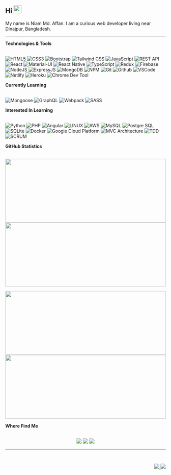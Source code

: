 ## Hi <img src="https://media.giphy.com/media/hvRJCLFzcasrR4ia7z/giphy.gif" width="25px"></a>

My name is Niam Md. Affan. I am a curious web developer living near Dinajpur, Bangladesh.

<hr/>
  <summary><b>Technologies & Tools</b></summary>
  <br/>
  <p>
    <img alt="HTML5" src="https://img.shields.io/badge/HTML5-E34F26.svg?&style=for-the-badge&logo=html5&logoColor=white" />
    <img alt="CSS3" src="https://img.shields.io/badge/CSS3-%231572B6.svg?&style=for-the-badge&logo=css3" />
    <img alt="Bootstrap" src="https://img.shields.io/badge/BOOTSTRAP-%23F05033.svg?&style=for-the-badge&logo=bootstrap&logoColor=white" />
    <img alt="Tailwind CSS" src="https://img.shields.io/badge/TAILWIND%20CSS-%23F05033.svg?&style=for-the-badge&logo=tailwind%20css" />
    <img alt="JavaScript" src="https://img.shields.io/badge/JAVASCRIPT-323330.svg?&style=for-the-badge&logo=javascript" />
    <img alt="REST API" src="https://img.shields.io/badge/REST%20API-02569B.svg?&style=for-the-badge&logo=rest&logoColor=white" />
    <img alt="React" src="https://img.shields.io/badge/REACT-%23007ACC.svg?&style=for-the-badge&logo=react" />
    <img alt="Material-UI" src="https://img.shields.io/badge/MATERIAL%20UI-%23F05033.svg?&style=for-the-badge&logo=material-ui" />
    <img alt="React Native" src="https://img.shields.io/badge/REACT%20NATIVE-%23F05033.svg?&style=for-the-badge&logo=react%20native&logoColor=white" />
    <img alt="TypeScript" src="https://img.shields.io/badge/TYPESCRIPT-%23007ACC.svg?&style=for-the-badge&logo=typescript&logoColor=white" />
    <img alt="Redux" src="https://img.shields.io/badge/REDUX-%23F05033.svg?&style=for-the-badge&logo=redux" />
    <img alt="Firebase" src="https://img.shields.io/badge/FIREBASE-FFCA28.svg?&style=for-the-badge&logo=firebase&logoColor=white" />
    <img alt="NodeJS" src="https://img.shields.io/badge/NODEJS-339933.svg?&style=for-the-badge&logo=node.js&logoColor=white" />
    <img alt="ExpressJS" src="https://img.shields.io/badge/EXPRESSJS-%23F05033.svg?&style=for-the-badge&logo=express.js" />
    <img alt="MongoDB" src="https://img.shields.io/badge/MONGODB-47A248.svg?&style=for-the-badge&logo=mongodb&logoColor=white" />
    <img alt="NPM" src="https://img.shields.io/badge/NPM-CB3837?style=for-the-badge&logo=npm" />
    <img alt="Git" src="https://img.shields.io/badge/GIT-%23F05033.svg?&style=for-the-badge&logo=git&logoColor=white" />
    <img alt="Github" src="https://img.shields.io/badge/GITHUB-%23121011.svg?&style=for-the-badge&logo=github" />
    <img alt="VSCode" src="https://img.shields.io/badge/VSCODE-007ACC.svg?&style=for-the-badge&logo=visual-studio-code" />
    <img alt="Netlify" src="https://img.shields.io/badge/NETLIFY-%23F05033.svg?&style=for-the-badge&logo=netlify" />
    <img alt="Heroku" src="https://img.shields.io/badge/HEROKU-%23F05033.svg?&style=for-the-badge&logo=heroku" />
    <img alt="Chrome Dev Tool" src="https://img.shields.io/badge/CHROME%20DEV%20TOOL-%23F05033.svg?&style=for-the-badge&logo=chrome%20dev%20tool" />
  </p>

  <summary><b>Currently Learning</b></summary>
  <br/>
  <p>
    <img alt="Mongoose" src="https://img.shields.io/badge/Mongoose-E0234E.svg?&style=for-the-badge&logo=mongoose" />
    <img alt="GraphQL" src="https://img.shields.io/badge/GRAPHQL-E10098.svg?&style=for-the-badge&logo=graphql&logoColor=white" />
    <img alt="Webpack" src="https://img.shields.io/badge/Webpack-8DD6F9?style=for-the-badge&logo=webpack&logoColor=white" />
    <img alt="SASS" src="https://img.shields.io/badge/SASS-CC6699.svg?&style=for-the-badge&logo=sass&logoColor=white" />
  </p>

  <summary><b>Interested In Learning</b></summary>
  <br/>
  <p>
    <img alt="Python" src="https://img.shields.io/badge/PYTHON-3776AB.svg?&style=for-the-badge&logo=python&logoColor=white" />
    <img alt="PHP" src="https://img.shields.io/badge/PHP-777BB4.svg?&style=for-the-badge&logo=php&logoColor=white" />
    <img alt="Angular" src="https://img.shields.io/badge/ANGULAR-DD0031.svg?&style=for-the-badge&logo=angular" />
    <img alt="LINUX" src="https://img.shields.io/badge/LINUX-FCC624?style=for-the-badge&logo=linux&logoColor=white" />
    <img alt="AWS" src="https://img.shields.io/badge/AMAZON%20AWS-232F3E.svg?&style=for-the-badge&logo=amazon-aws" />
    <img alt="MySQL" src="https://img.shields.io/badge/MY%20SQL-4479A1.svg?&style=for-the-badge&logo=mysql&logoColor=white" />
    <img alt="Postgre SQL" src="https://img.shields.io/badge/POSTGRES-%23316192.svg?&style=for-the-badge&logo=postgresql&logoColor=white" />
    <img alt="SQLite" src="https://img.shields.io/badge/SQLITE-003B57.svg?&style=for-the-badge&logo=sqlite" />
    <img alt="Docker" src="https://img.shields.io/badge/Docker-46a2f1?style=for-the-badge&logo=docker&logoColor=white" />
    <img alt="Google Cloud Platform" src="https://img.shields.io/badge/Google_Cloud_Platform-1a73e8?style=for-the-badge&logo=google-cloud&logoColor=white" />
    <img alt="MVC Architecture" src="https://img.shields.io/badge/MVC-888888.svg?&style=for-the-badge" />
    <img alt="TDD" src="https://img.shields.io/badge/TEST%20DD-E34F26.svg?&style=for-the-badge&logo=tdd" />
    <img alt="SCRUM" src="https://img.shields.io/badge/SCRUM-6DB33F.svg?&style=for-the-badge&logo=ddd" />
  </p>

  <summary><b>GitHub Statistics</b></summary>
  <br/>
      <p>
      <img width="100%" height="200px" src="https://github-readme-streak-stats.herokuapp.com?user=niambaust17&theme=gruvbox&hide_border=true" /> 
      <img width="100%" height="200px" src="https://activity-graph.herokuapp.com/graph?username=niambaust17&theme=github" />
      </p>
      <p>
      <img width="100%" height="200px" src="https://github-readme-stats.vercel.app/api?username=niambaust17&hide_title=true&hide_border=true&show_icons=true&include_all_commits=true&count_private=true&line_height=21&theme=gruvbox" /> 
      <img width="100%" height="200px" src="https://github-readme-stats.vercel.app/api/top-langs/?username=niambaust17&hide=html&hide_title=true&hide_border=true&layout=compact&langs_count=8&theme=gruvbox" />
      </p>
  <summary><b>Where Find Me</b></summary>
  <br/>
    <p align="center">
        <a target="_blank" href="https://xenodochial-raman-e4f950.netlify.app"><img src="https://img.shields.io/badge/-WEB-FF4088?style=for-the-badge&logo=Hugo&logoColor=white"></img></a>	
        <a target="_blank" href="https://www.linkedin.com/in/niam-md-affan-61aa92144/"><img src="https://img.shields.io/badge/-LinkedIn-0077B5?style=for-the-badge&logo=Linkedin&logoColor=white"></img></a>
        <a target="_blank" href="https://medium.com/@niamaffan"><img src="https://img.shields.io/badge/-Medium-12100E?style=for-the-badge&logo=Medium&logoColor=white"></img</a>
    </p>

<hr/>
<br/>

<p align="right">
<img src="https://komarev.com/ghpvc/?username=niambaust17&style=plastic&label=Views"><img>
<img src="https://badges.pufler.dev/visits/niambaust17/niambaust17?color=black&logo=github" />
</p>
